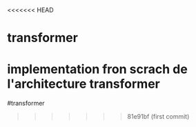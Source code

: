 <<<<<<< HEAD
# transformer
implementation fron scrach de l'architecture transformer
=======
#transformer
>>>>>>> 81e91bf (first commit)

